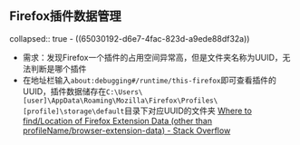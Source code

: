 ## Firefox插件数据管理
collapsed:: true
	- ((65030192-d6e7-4fac-823d-a9ede88df32a))
- 需求：发现Firefox一个插件的占用空间异常高，但是文件夹名称为UUID，无法判断是哪个插件
- 在地址栏输入`about:debugging#/runtime/this-firefox`即可查看插件的UUID，插件数据储存在`C:\Users\[user]\AppData\Roaming\Mozilla\Firefox\Profiles\[profile]\storage\default`目录下对应UUID的文件夹 [Where to find/Location of Firefox Extension Data (other than profileName/browser-extension-data) - Stack Overflow](https://stackoverflow.com/questions/50706030/where-to-find-location-of-firefox-extension-data-other-than-profilename-browser)